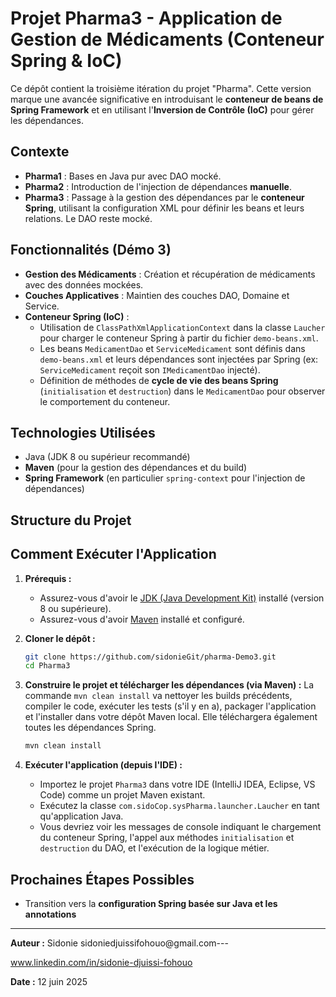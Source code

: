 # Projet Pharma3 - Application de Gestion de Médicaments (Conteneur Spring & IoC)

Ce dépôt contient la troisième itération du projet "Pharma". Cette version marque une avancée significative en introduisant le **conteneur de beans de Spring Framework** et en utilisant l'**Inversion de Contrôle (IoC)** pour gérer les dépendances.

## Contexte

- **Pharma1** : Bases en Java pur avec DAO mocké.
- **Pharma2** : Introduction de l'injection de dépendances **manuelle**.
- **Pharma3** : Passage à la gestion des dépendances par le **conteneur Spring**, utilisant la configuration XML pour définir les beans et leurs relations. Le DAO reste mocké.

## Fonctionnalités (Démo 3)

- **Gestion des Médicaments** : Création et récupération de médicaments avec des données mockées.
- **Couches Applicatives** : Maintien des couches DAO, Domaine et Service.
- **Conteneur Spring (IoC)** :
  - Utilisation de `ClassPathXmlApplicationContext` dans la classe `Laucher` pour charger le conteneur Spring à partir du fichier `demo-beans.xml`.
  - Les beans `MedicamentDao` et `ServiceMedicament` sont définis dans `demo-beans.xml` et leurs dépendances sont injectées par Spring (ex: `ServiceMedicament` reçoit son `IMedicamentDao` injecté).
  - Définition de méthodes de **cycle de vie des beans Spring** (`initialisation` et `destruction`) dans le `MedicamentDao` pour observer le comportement du conteneur.

## Technologies Utilisées

- Java (JDK 8 ou supérieur recommandé)
- **Maven** (pour la gestion des dépendances et du build)
- **Spring Framework** (en particulier `spring-context` pour l'injection de dépendances)

## Structure du Projet

## Comment Exécuter l'Application

1.  **Prérequis :**

    - Assurez-vous d'avoir le [JDK (Java Development Kit)](https://www.oracle.com/java/technologies/downloads/) installé (version 8 ou supérieure).
    - Assurez-vous d'avoir [Maven](https://maven.apache.org/download.cgi) installé et configuré.

2.  **Cloner le dépôt :**

    ```bash
    git clone https://github.com/sidonieGit/pharma-Demo3.git
    cd Pharma3
    ```

3.  **Construire le projet et télécharger les dépendances (via Maven) :**
    La commande `mvn clean install` va nettoyer les builds précédents, compiler le code, exécuter les tests (s'il y en a), packager l'application et l'installer dans votre dépôt Maven local. Elle téléchargera également toutes les dépendances Spring.

    ```bash
    mvn clean install
    ```

4.  **Exécuter l'application (depuis l'IDE) :**
    - Importez le projet `Pharma3` dans votre IDE (IntelliJ IDEA, Eclipse, VS Code) comme un projet Maven existant.
    - Exécutez la classe `com.sidoCop.sysPharma.launcher.Laucher` en tant qu'application Java.
    - Vous devriez voir les messages de console indiquant le chargement du conteneur Spring, l'appel aux méthodes `initialisation` et `destruction` du DAO, et l'exécution de la logique métier.

## Prochaines Étapes Possibles

- Transition vers la **configuration Spring basée sur Java et les annotations**

---

**Auteur :** Sidonie sidoniedjuissifohouo@gmail.com---

www.linkedin.com/in/sidonie-djuissi-fohouo

**Date :** 12 juin 2025
